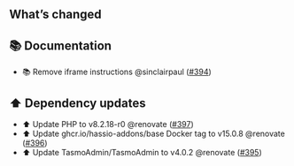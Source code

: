 ## What’s changed

## 📚 Documentation

- 📚 Remove iframe instructions @sinclairpaul ([#394](https://github.com/hassio-addons/addon-tasmoadmin/pull/394))

## ⬆️ Dependency updates

- ⬆️ Update PHP to v8.2.18-r0 @renovate ([#397](https://github.com/hassio-addons/addon-tasmoadmin/pull/397))
- ⬆️ Update ghcr.io/hassio-addons/base Docker tag to v15.0.8 @renovate ([#396](https://github.com/hassio-addons/addon-tasmoadmin/pull/396))
- ⬆️ Update TasmoAdmin/TasmoAdmin to v4.0.2 @renovate ([#395](https://github.com/hassio-addons/addon-tasmoadmin/pull/395))
